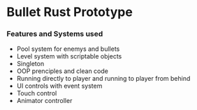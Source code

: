 # Bullet Rust Prototype
 
### Features and Systems used
- Pool system for enemys and bullets
- Level system with scriptable objects
- Singleton
- OOP prenciples and clean code
- Running directly to player and running to player from behind
- UI controls with event system
- Touch control
- Animator controller
